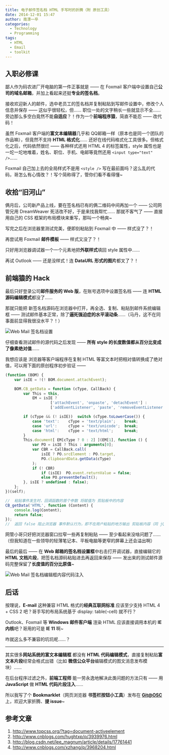 ```yaml
---
title: 电子邮件签名档 HTML 手写时的折腾（附 原创工具）
date: 2014-12-01 15:47
author: 南漂一卒
categories:
  - Technology
  - Programming
tags:
  - HTML
  - Email
  - toolkit
---
```



## 入职必修课

鄙人作为码农进厂开电脑的第一件正事就是 —— 在 Foxmail 客户端中设置自己**公司的域名邮箱**，并加上看起来还挺**专业的签名档**。

接收欢迎新人的邮件，选中老员工的签名档并复制粘贴到写邮件设置中，修改个人信息并保存 —— 这似乎很轻松，但…… 职位一处的文字稍长一些就显示不全…… 旁边那么多空白竟然不能**自适应**？！作为一个**前端程序猿**，简直不能忍 —— 改代码！

虽然 Foxmail 客户端的**富文本编辑器**几乎和 QQ邮箱一样（原本也是同一个团队的作品嘛），但竟然不支持 **HTML 格式化**…… 还好在线代码格式化工具很多。但格式化之后，代码依然很烂 —— 各种样式还用 HTML 4 的标签属性，style 属性也是一坨一坨地堆着，姓名、职位、手机、电邮等竟然还用 `<input type="text" />`……

Foxmail 自己加上去的全局样式不是用 `<style />` 写在最前面吗？这么乱的代码，哥怎么有心情改？！写个简称得了，管你们看不看得懂~


## 收拾“旧河山”

俩月后，公司新产品上线，要在签名档已有的俩二维码中间再加一个 —— 公司网管兄用 DreamWeaver 死活改不好，于是来找我帮忙…… 那就不客气了 —— 直接用自己的 CSS 框架的布局模块来重写，那叫一个畅爽~

写完之后在浏览器里测试完美，便即刻粘贴到 Foxmail 中 —— 样式没了？！

再尝试用 Foxmail **邮件模板** —— 样式又没了？！

只好用浏览器调试器一个一个元素地把**外联样式**填回 style 属性中……

再试 Outlook —— 还是没样式！连 **DataURL 形式的图片**都叉了？！


## 前端猿的 Hack

最后只好登录公司**邮件服务的 Web 版**，在账号选项中设置签名档 —— 连 **HTML 源码编辑模式**都没了……

那就只能把 新签名档源码在浏览器中打开，再全选、复制、粘贴到邮件系统编辑框 —— 测试邮件基本正常，除了**逼死强迫症的水平滚动条**……（马丹，这不在同事面前显得我很没水平？！）

![Web Mail 签名档设置][1]

仔细查看测试邮件的源代码之后发现 —— **所有 style 的长度数值都从百分比变成了像素绝对值**……

我想应该是 浏览器等客户端程序在复制 HTML 等富文本时把相对值转换成了绝对值，可以用下面的原创程序初步验证 ——

```javascript
(function (BOM) {
    var isIE = !(! BOM.document.attachEvent);

    BOM.CB_getData = function (cType, CallBack) {
        var This = this,
            EM = isIE ?
                    ['attachEvent', 'onpaste', 'detachEvent'] :
                    ['addEventListener', 'paste', 'removeEventListener'];

        if (cType && (! isIE))  switch (cType.toLowerCase()) {
            case 'text':    cType = 'text/plain';    break;
            case 'url':     cType = 'text/unicode';  break;
            case 'html':    cType = 'text/html';     break;
        }
        This.document[ EM[cType ? 0 : 2] ](EM[1], function () {
            var PO = isIE ? This : arguments[0];
            var CBR = CallBack.call(
                isIE ? PO.srcElement : PO.target,
                PO.clipboardData.getData(cType)
            );
            if (! CBR)
                if (isIE)  PO.event.returnValue = false;
                else PO.preventDefault();
        }, isIE ? undefined : false);
    };
})(self);

//  粘贴事件发生时，回调函数的首个参数 将赋值为 剪贴板中的内容
CB_getData('HTML', function (Content) {
    console.log(Content);
    return false;
});
//  返回 false 阻止浏览器 事件默认行为，即不在用户粘贴的地方输出 剪贴板内容（同 jQuery）
```
网管小哥只好把浏览器窗口拉窄一些再复制粘贴 —— 至少看起来没啥问题了……（但我知道在一些领导的轻薄笔记本、平板电脑等更窄的屏幕上还会溢出啊）

最后的最后 —— 在 **Web 邮箱的签名档设置框**中右击打开调试器，直接编辑它的 **HTML 文档片段**，把签名档源码粘贴进去再返回来保存 —— 发出来的测试邮件源码完整保留了**长度值的百分比原值**~

![Web Mail 签名档编辑框内容代码注入][2]


## 后话

按理说，**E-mail** 这种兼容 HTML 格式的**经典互联网标准** 应该至少支持 HTML 4 + CSS 2 吧？哥手写的布局系统基于 display: table(-cell) 就不行？

Outlook、Foxmail 等 **Windows 邮件客户端** 渲染 HTML 应该直接调用本机的 **IE 内核**吧？哥用的可是 **IE 11** 啊~

咋就这么多不兼容的坑坑呢……？

----------

其实很多**网站系统的富文本编辑框** 都没有 **HTML 代码编辑模式**，直接复制粘贴**富文本片段**经常会格式出错（比如 **微信公众平台**编辑模式的图文消息发布模块）……

在后台程序过滤之外，**前端工程师** 能一劳永逸地解决此类问题的方法只有 —— 用 **JavaScript** 做 **HTML 代码片段注入**……

所以我写了个 **Bookmarklet**（网页浏览器 **书签栏按钮小工具**）发布在 [**Git@OSC**][3] 上，欢迎大家折腾、**提 issue**~


## 参考文章

 1. http://www.topcss.org/?tag=document-activeelement
 2. http://www.cnblogs.com/hughtxp/p/3939976.html
 3. http://blog.csdn.net/lee_magnum/article/details/17761441
 4. http://www.cnblogs.com/xzhang/p/3968204.html


  [1]: http://static.oschina.net/uploads/space/2014/1201/154333_73Tz_1171658.png
  [2]: http://static.oschina.net/uploads/space/2014/1201/154419_B5gz_1171658.png
  [3]: http://git.oschina.net/Tech_Query/iBookmarkLet
